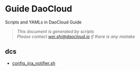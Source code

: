 # Guide DaoCloud
Scripts and YAMLs in DaoCloud Guide
> *This document is generated by scripts*<br>
> *Please contact wei.shi@daocloud.io if there is any mistake*
## dcs
- [config_jira_notifier.sh](https://raw.githubusercontent.com/DaoCloud-Labs/guide-daocloud/master/scripts/config_jira_notifier.sh)
